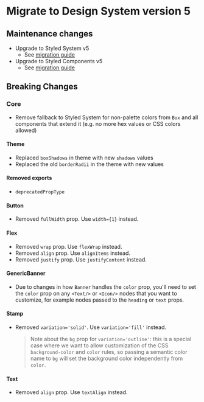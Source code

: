 # Migrate to Design System version 5

## Maintenance changes
- Upgrade to Styled System v5
    - See [migration guide](https://styled-system.com/guides/migrating)
- Upgrade to Styled Components v5
    - See [migration guide](https://styled-components.com/doc/faqs#what-do-i-need-to-do-to-migrate-to-v5)

## Breaking Changes

### Core
- Remove fallback to Styled System for non-palette colors from `Box` and all components that extend it (e.g. no more hex values or CSS colors allowed)

#### Theme
- Replaced `boxShadows` in theme with new `shadows` values
- Replaced the old `borderRadii` in the theme with new values

#### Removed exports
- `deprecatedPropType`

#### Button
- Removed `fullWidth` prop. Use `width={1}` instead.

#### Flex
- Removed `wrap` prop. Use `flexWrap` instead.
- Removed `align` prop. Use `alignItems` instead.
- Removed `justify` prop. Use `justifyContent` instead.

#### GenericBanner
- Due to changes in how `Banner` handles the `color` prop, you'll need to set the `color` prop on any `<Text/>` or `<Icon/>` nodes that you want to customize, for example nodes passed to the `heading` or `text` props.

#### Stamp
- Removed `variation='solid'`. Use `variation='fill'` instead.

  > Note about the `bg` prop for `variation='outline'`: this is a special case where we want to allow customization of the CSS `background-color` and `color` rules, so passing a semantic color name to `bg` will set the background color independently from `color`.

#### Text
- Removed `align` prop. Use `textAlign` instead.